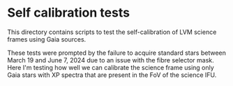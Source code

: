 # Self calibration tests

This directory contains scripts to test the self-calibration of LVM science frames using Gaia sources.

These tests were prompted by the failure to acquire standard stars between March 19 and June 7, 2024 due to an issue with the fibre selector mask. Here I'm testing how well we can calibrate the science frame using only Gaia stars with XP spectra that are present in the FoV of the science IFU.
